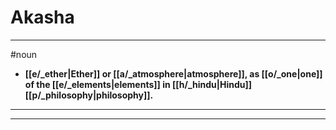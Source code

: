 # Akasha
---
#noun
- **[[e/_ether|Ether]] or [[a/_atmosphere|atmosphere]], as [[o/_one|one]] of the [[e/_elements|elements]] in [[h/_hindu|Hindu]] [[p/_philosophy|philosophy]].**
---
---
